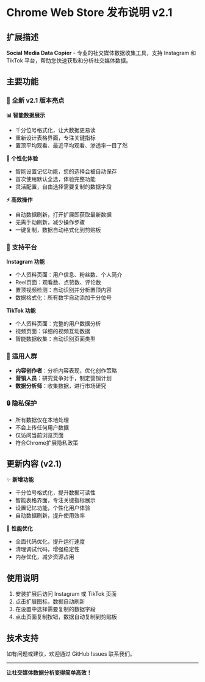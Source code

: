 # Chrome Web Store 发布说明 v2.1

## 扩展描述

**Social Media Data Copier** - 专业的社交媒体数据收集工具，支持 Instagram 和 TikTok 平台，帮助您快速获取和分析社交媒体数据。

## 主要功能

### 🚀 全新 v2.1 版本亮点

**📊 智能数据展示**
- 千分位号格式化，让大数据更易读
- 重新设计表格界面，专注关键指标
- 置顶平均观看、最近平均观看、渗透率一目了然

**🧠 个性化体验**
- 智能设置记忆功能，您的选择会被自动保存
- 首次使用默认全选，体验完整功能
- 灵活配置，自由选择需要复制的数据字段

**⚡ 高效操作**
- 自动数据刷新，打开扩展即获取最新数据
- 无需手动刷新，减少操作步骤
- 一键复制，数据自动格式化到剪贴板

### 📱 支持平台

**Instagram 功能**
- 个人资料页面：用户信息、粉丝数、个人简介
- Reel页面：观看数、点赞数、评论数
- 置顶视频检测：自动识别并分析置顶内容
- 数据格式化：所有数字自动添加千分位号

**TikTok 功能**
- 个人资料页面：完整的用户数据分析
- 视频页面：详细的视频互动数据
- 智能数据收集：自动识别页面类型

### 🎯 适用人群

- **内容创作者**：分析内容表现，优化创作策略
- **营销人员**：研究竞争对手，制定营销计划
- **数据分析师**：收集数据，进行市场研究

### 🔒 隐私保护

- 所有数据仅在本地处理
- 不会上传任何用户数据
- 仅访问当前浏览页面
- 符合Chrome扩展隐私政策

## 更新内容 (v2.1)

✨ **新增功能**
- 千分位号格式化，提升数据可读性
- 智能表格界面，专注关键指标展示
- 设置记忆功能，个性化用户体验
- 自动数据刷新，提升使用效率

🔧 **性能优化**
- 全面代码优化，提升运行速度
- 清理调试代码，增强稳定性
- 内存优化，减少资源占用

## 使用说明

1. 安装扩展后访问 Instagram 或 TikTok 页面
2. 点击扩展图标，数据自动刷新
3. 在设置中选择需要复制的数据字段
4. 点击页面复制按钮，数据自动复制到剪贴板

## 技术支持

如有问题或建议，欢迎通过 GitHub Issues 联系我们。

---

**让社交媒体数据分析变得简单高效！** 